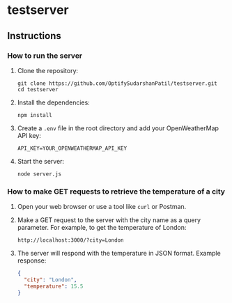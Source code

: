 # testserver

## Instructions

### How to run the server

1. Clone the repository:
   ```
   git clone https://github.com/OptifySudarshanPatil/testserver.git
   cd testserver
   ```

2. Install the dependencies:
   ```
   npm install
   ```

3. Create a `.env` file in the root directory and add your OpenWeatherMap API key:
   ```
   API_KEY=YOUR_OPENWEATHERMAP_API_KEY
   ```

4. Start the server:
   ```
   node server.js
   ```

### How to make GET requests to retrieve the temperature of a city

1. Open your web browser or use a tool like `curl` or Postman.

2. Make a GET request to the server with the city name as a query parameter. For example, to get the temperature of London:
   ```
   http://localhost:3000/?city=London
   ```

3. The server will respond with the temperature in JSON format. Example response:
   ```json
   {
     "city": "London",
     "temperature": 15.5
   }
   ```
